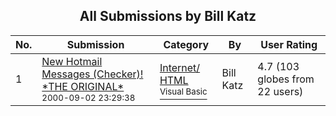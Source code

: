 ﻿<div align="center">

## All Submissions by Bill Katz

</div>

No.  | Submission | Category | By   | User Rating
---- | ---------- | -------- | ---- | -----------
1 | [New Hotmail Messages \(Checker\)\!   \*THE ORIGINAL\*<br /><sup>2000-09-02 23:29:38</sup>](https://github.com/Planet-Source-Code/bill-katz-new-hotmail-messages-checker-the-original__1-9871) | [Internet/ HTML<br /><sup>Visual Basic</sup>](../ByCategory/internet-html__1-34.md) | Bill Katz | 4.7 (103 globes from 22 users)
